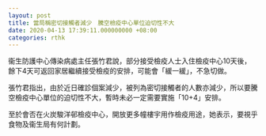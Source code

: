 ```yaml
---
layout: post
title: 當局稱密切接觸者減少　騰空檢疫中心單位迫切性不大
date: 2020-04-13 17:39:11.000000000 +08:00
categories: rthk
---
```


衞生防護中心傳染病處主任張竹君說，部分接受檢疫人士入住檢疫中心10天後，餘下4天可返回家居繼續接受檢疫的安排，可能會「緩一緩」，不急切做。

張竹君指出，由於近日確診個案減少，被列為密切接觸者的人數亦減少，所以要騰空檢疫中心單位的迫切性不大，暫時未必一定需要實施「10+4」安排。

至於會否在火炭駿洋邨檢疫中心，開放更多幢樓宇用作檢疫用途，她表示，要視乎食物及衞生局有何計劃。
